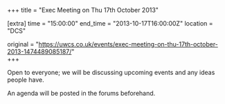 +++
title = "Exec Meeting on Thu 17th October 2013"

[extra]
time = "15:00:00"
end_time = "2013-10-17T16:00:00Z"
location = "DCS"

original = "https://uwcs.co.uk/events/exec-meeting-on-thu-17th-october-2013-1474489085187/"    
+++

Open to everyone; we will be discussing upcoming events and any ideas people have.

An agenda will be posted in the forums beforehand.

